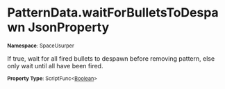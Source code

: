# PatternData.waitForBulletsToDespawn JsonProperty

<small>**Namespace**: SpaceUsurper</small>

If true, wait for all fired bullets to despawn before removing pattern, else only wait until all have been fired.

<small>**Property Type**: ScriptFunc&lt;[Boolean](https://docs.microsoft.com/en-us/dotnet/api/system.boolean?view=netframework-4.5)&gt;</small>

